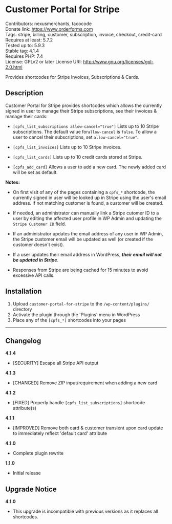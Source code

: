 # Customer Portal for Stripe

Contributors: nexusmerchants, tacocode  
Donate link: https://www.orderforms.com  
Tags: stripe, billing, customer, subscription, invoice, checkout, credit-card  
Requires at least: 5.7.2  
Tested up to: 5.9.3  
Stable tag: 4.1.4   
Requires PHP: 7.4   
License: GPLv2 or later 
License URI: http://www.gnu.org/licenses/gpl-2.0.html

Provides shortcodes for Stripe Invoices, Subscriptions & Cards.

## Description

Customer Portal for Stripe provides shortcodes which allows the currently signed in user to
manage their Stripe subscriptions, see their invoices & manage their cards:

- `[cpfs_list_subscriptions allow-cancel="true"]`
  Lists up to 10 Stripe subscriptions. The default value for`allow-cancel` is `false`.
  To allow a user to cancel their subscriptions, set `allow-cancel="true"`.

- `[cpfs_list_invoices]`
  Lists up to 10 Stripe invoices.

- `[cpfs_list_cards]`
  Lists up to 10 credit cards stored at Stripe.

- `[cpfs_add_card]`
  Allows a user to add a new card. The newly added card will be set as default.

**Notes:**

- On first visit of any of the pages containing a `cpfs_*` shortcode, the currently signed in user will be looked up
  in Stripe using the user's email address. If not matching customer is found, a customer will be created.
  
- If needed, an administrator can manually link a Stripe cutomer ID to a user by editing the affected user profile 
  in WP Admin and updating the `Stripe Customer ID` field.

- If an administrator updates the email address of any user in WP Admin, the Stripe customer email will be updated as 
  well (or created if the customer doesn't exist).

- If a user updates their email address in WordPress, **_their email will not be updated in Stripe_**.

- Responses from Stripe are being cached for 15 minutes to avoid excessive API calls.

## Installation

1. Upload `customer-portal-for-stripe` to the `/wp-content/plugins/` directory
2. Activate the plugin through the 'Plugins' menu in WordPress
3. Place any of the `[cpfs_*]` shortcodes into your pages

---

## Changelog

**4.1.4**
- [SECURITY] Escape all Stripe API output

**4.1.3**
- [CHANGED] Remove ZIP input/requirement when adding a new card

**4.1.2**
- [FIXED] Properly handle `[cpfs_list_subscriptions]` shortcode attribute(s)

**4.1.1**
- [IMPROVED] Remove both card & customer transient upon card update to immediately reflect 'default card' attribute

**4.1.0**
- Complete plugin rewrite

**1.1.0**   
- Initial release

## Upgrade Notice

**4.1.0**
- This upgrade is incompatible with previous versions as it replaces all shortcodes. 
